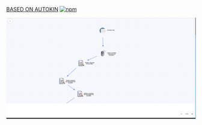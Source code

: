 
[BASED ON AUTOKIN](https://autokin.gitbook.io/docs/autokin-web)
[![npm](https://img.shields.io/npm/v/autokin?color=#00CF91)](https://www.npmjs.com/package/autokin)



![Example](docs/static/media/screenshot.png "Example")